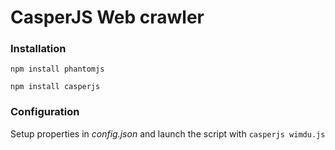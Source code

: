 # CasperJS Web crawler

### Installation

`npm install phantomjs`

`npm install casperjs`

### Configuration

Setup properties in *config.json* and launch the script with `casperjs wimdu.js`
